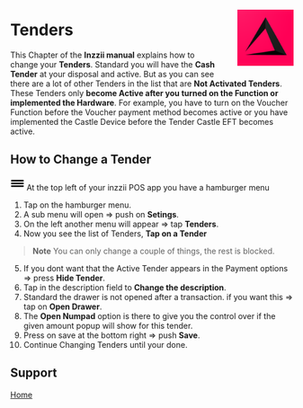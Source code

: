 <img src="../Assets/Pictures/play_store_512.png" alt="inzzii logo" width="100" align="right" style="margin-left: 40px; margin-top: 20px; margin-bottom: 10px"/>

# Tenders
This Chapter of the **Inzzii manual** explains how to change your **Tenders**. Standard you will have the **Cash Tender** at your disposal and active. But as you can see there are a lot of other Tenders in the list that are **Not Activated Tenders**. These Tenders only **become Active after you turned on the Function or implemented the Hardware**.
For example, you have to turn on the Voucher Function before the Voucher payment method becomes active or you have implemented the Castle Device before the Tender Castle EFT becomes active.

## How to Change a Tender

<img src="../Assets/Pictures/Hmenu.png" alt="hamburgermenu" width="25" height="25"/> At the top left of your inzzii POS app you have a hamburger menu 
1. Tap on the hamburger menu.
2. A sub menu will open => push on **Setings**.
3. On the left another menu will appear => tap **Tenders**. 
4. Now you see the list of Tenders, **Tap on a Tender**
>**Note** You can only change a couple of things, the rest is blocked.
5. If you dont want that the Active Tender appears in the Payment options => press **Hide Tender**.
6. Tap in the description field to **Change the description**.
7. Standard the drawer is not opened after a transaction. if you want this => tap on **Open Drawer**.
8. The **Open Numpad** option is there to give you the control over if the given amount popup will show for this tender. 
9. Press on save at the bottom right => push **Save**.
10. Continue Changing Tenders until your done.

## Support
[Home](../index.md)
